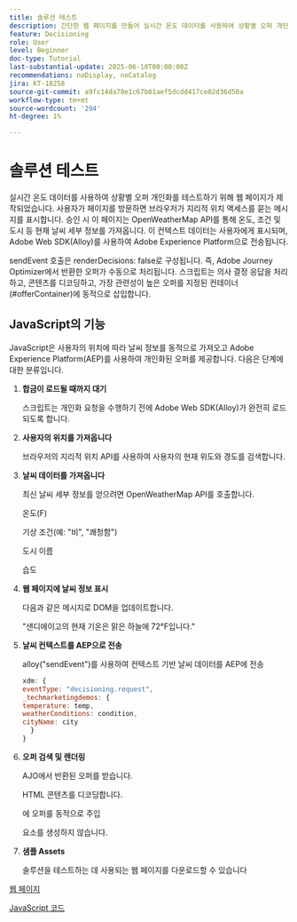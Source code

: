 ```yaml
---
title: 솔루션 테스트
description: 간단한 웹 페이지를 만들어 실시간 온도 데이터를 사용하여 상황별 오퍼 개인화를 테스트합니다.
feature: Decisioning
role: User
level: Beginner
doc-type: Tutorial
last-substantial-update: 2025-06-10T00:00:00Z
recommendations: noDisplay, noCatalog
jira: KT-18258
source-git-commit: a9fc14da78e1c67b01aef5dcdd417ce02d36d50a
workflow-type: tm+mt
source-wordcount: '294'
ht-degree: 1%

---
```


# 솔루션 테스트

실시간 온도 데이터를 사용하여 상황별 오퍼 개인화를 테스트하기 위해 웹 페이지가 제작되었습니다. 사용자가 페이지를 방문하면 브라우저가 지리적 위치 액세스를 묻는 메시지를 표시합니다. 승인 시 이 페이지는 OpenWeatherMap API를 통해 온도, 조건 및 도시 등 현재 날씨 세부 정보를 가져옵니다. 이 컨텍스트 데이터는 사용자에게 표시되며, Adobe Web SDK(Alloy)를 사용하여 Adobe Experience Platform으로 전송됩니다.

sendEvent 호출은 renderDecisions: false로 구성됩니다. 즉, Adobe Journey Optimizer에서 반환한 오퍼가 수동으로 처리됩니다. 스크립트는 의사 결정 응답을 처리하고, 콘텐츠를 디코딩하고, 가장 관련성이 높은 오퍼를 지정된 컨테이너(#offerContainer)에 동적으로 삽입합니다.

## JavaScript의 기능

JavaScript은 사용자의 위치에 따라 날씨 정보를 동적으로 가져오고 Adobe Experience Platform(AEP)를 사용하여 개인화된 오퍼를 제공합니다. 다음은 단계에 대한 분류입니다.

1. **합금이 로드될 때까지 대기**

   스크립트는 개인화 요청을 수행하기 전에 Adobe Web SDK(Alloy)가 완전히 로드되도록 합니다.

2. **사용자의 위치를 가져옵니다**

   브라우저의 지리적 위치 API를 사용하여 사용자의 현재 위도와 경도를 검색합니다.

3. **날씨 데이터를 가져옵니다**

   최신 날씨 세부 정보를 얻으려면 OpenWeatherMap API를 호출합니다.

   온도(F)

   기상 조건(예: &quot;비&quot;, &quot;쾌청함&quot;)

   도시 이름

   습도

4. **웹 페이지에 날씨 정보 표시**

   다음과 같은 메시지로 DOM을 업데이트합니다.

   &quot;샌디에이고의 현재 기온은 맑은 하늘에 72°F입니다.&quot;

5. **날씨 컨텍스트를 AEP으로 전송**

   alloy(&quot;sendEvent&quot;)를 사용하여 컨텍스트 기반 날씨 데이터를 AEP에 전송

   ```javascript
   xdm: {
   eventType: "decisioning.request",
   _techmarketingdemos: {
   temperature: temp,
   weatherConditions: condition,
   cityName: city
     }
   }
   ```

6. **오퍼 검색 및 렌더링**

   AJO에서 반환된 오퍼를 받습니다.

   HTML 콘텐츠를 디코딩합니다.

   에 오퍼를 동적으로 주입 <div id="offerContainer"> 요소를 생성하지 않습니다.

7. **샘플 Assets**

   솔루션을 테스트하는 데 사용되는 웹 페이지를 다운로드할 수 있습니다

[웹 페이지](assets/weather-offers.html)

[JavaScript 코드](assets/weather-related-offers-script.js)

